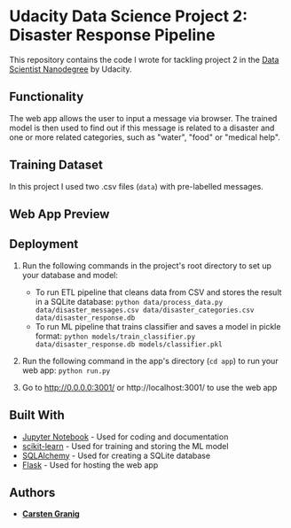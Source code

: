 # Udacity Data Science Project 2: Disaster Response Pipeline

This repository contains the code I wrote for tackling project 2 in the [Data Scientist Nanodegree](https://www.udacity.com/course/data-scientist-nanodegree--nd025) by Udacity.


## Functionality

The web app allows the user to input a message via browser. The trained model is then used to find out if this message is related to a disaster and one or more related categories, such as "water", "food" or "medical help".


## Training Dataset

In this project I used two .csv files (`data`) with pre-labelled messages.


## Web App Preview


## Deployment

1. Run the following commands in the project's root directory to set up your database and model:

    - To run ETL pipeline that cleans data from CSV and stores the result in a SQLite database:
        `python data/process_data.py data/disaster_messages.csv data/disaster_categories.csv data/disaster_response.db`
    - To run ML pipeline that trains classifier and saves a model in pickle format:
        `python models/train_classifier.py data/disaster_response.db models/classifier.pkl`

2. Run the following command in the app's directory (`cd app`) to run your web app:
    `python run.py`

3. Go to http://0.0.0.0:3001/ or http://localhost:3001/ to use the web app

## Built With

* [Jupyter Notebook](https://jupyter.org) - Used for coding and documentation
* [scikit-learn](https://scikit-learn.org/stable/install.html) - Used for training and storing the ML model
* [SQLAlchemy](https://www.sqlalchemy.org/) - Used for creating a SQLite database
* [Flask](https://flask.palletsprojects.com/en/1.1.x/) - Used for hosting the web app


## Authors

* [**Carsten Granig**](https://www.linkedin.com/in/carsten-granig/)


